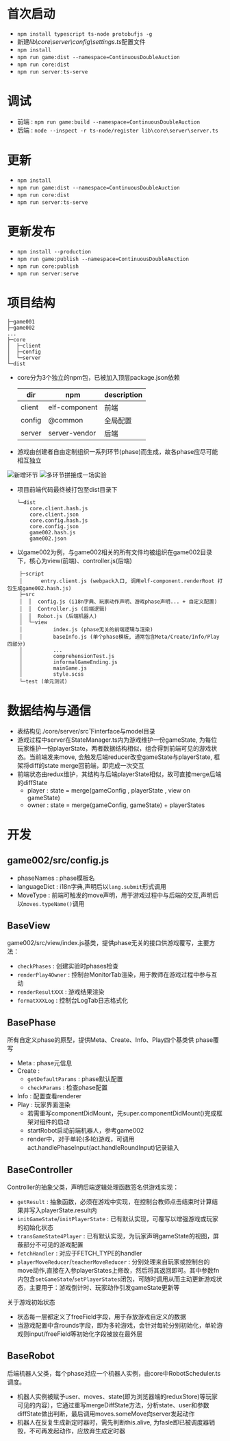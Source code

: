 # 首次启动
- `npm install typescript ts-node protobufjs -g`
- 新建*lib\core\server\config\settings.ts*配置文件
- `npm install`
- `npm run game:dist --namespace=ContinuousDoubleAuction`
- `npm run core:dist`
- `npm run server:ts-serve`

# 调试
- 前端 : `npm run game:build --namespace=ContinuousDoubleAuction`
- 后端 : `node --inspect -r ts-node/register lib\core\server\server.ts`

# 更新
- `npm install`
- `npm run game:dist --namespace=ContinuousDoubleAuction`
- `npm run core:dist`
- `npm run server:ts-serve`

# 更新发布
- `npm install --production`
- `npm run game:publish --namespace=ContinuousDoubleAuction`
- `npm run core:publish`
- `npm run server:serve`

# 项目结构
```
├─game001
├─game002
...
├─core
│  ├─client
│  ├─config
│  └─server
└─dist
```
- core分为3个独立的npm包，已被加入顶层package.json依赖

    dir | npm | description
    ---- | --- | ---
    client | elf-component | 前端
    config | @common | 全局配置
    server | server-vendor | 后端

- 游戏由创建者自由定制组织一系列环节(phase)而生成，故各phase应尽可能相互独立

![新增环节](http://opcwhq4gm.bkt.clouddn.com/18-5-17/92742204.jpg)
![多环节拼接成一场实验](http://opcwhq4gm.bkt.clouddn.com/18-5-17/67669917.jpg)

- 项目前端代码最终被打包至dist目录下
    ```
    └─dist
        core.client.hash.js
        core.client.json
        core.config.hash.js
        core.config.json
        game002.hash.js
        game002.json
    ```

- 以game002为例，与game002相关的所有文件均被组织在game002目录下，核心为view(前端)、controller.js(后端)
```
    ├─script
    │      entry.client.js (webpack入口, 调用elf-component.renderRoot 打包生成game002.hash.js)
    ├─src
    │  │  config.js (i18n字典、玩家动作声明、游戏phase声明... + 自定义配置)
    │  │  Controller.js (后端逻辑)
    │  │  Robot.js (后端机器人)
    │  └─view
    │          index.js (phase无关的前端逻辑与渲染)
    │          baseInfo.js (单个phase模板, 通常包含Meta/Create/Info/Play四部分)
    │          ...
    │          comprehensionTest.js
    │          informalGameEnding.js
    │          mainGame.js
    │          style.scss
    └─test (单元测试)
```

# 数据结构与通信
- 表结构见./core/server/src下interface与model目录
- 游戏过程中server在StateManager.ts内为游戏维护一份gameState, 为每位玩家维护一份playerState，两者数据结构相似，组合得到前端可见的游戏状态。当前端发来move, 会触发后端reducer改变gameState与playerState, 框架将diff的state merge回前端，即完成一次交互
- 前端状态由redux维护，其结构与后端playerState相似，故可直接merge后端的diffState
    - player : state = merge(gameConfig , playerState , view on gameState)
    - owner : state = merge(gameConfig, gameState) + playerStates

# 开发

## game002/src/config.js
  - phaseNames : phase模板名
  - languageDict : i18n字典,声明后以`lang.submit`形式调用
  - MoveType : 前端可触发的move声明，用于游戏过程中与后端的交互,声明后以`moves.typeName()`调用

## BaseView
  game002/src/view/index.js基类，提供phase无关的接口供游戏覆写，主要方法：
  - `checkPhases` : 创建实验时phases检查
  - `renderPlay4Owner` : 控制台MonitorTab渲染，用于教师在游戏过程中参与互动
  - `renderResultXXX` : 游戏结果渲染
  - `formatXXXLog` : 控制台LogTab日志格式化

## BasePhase
  所有自定义phase的原型，提供Meta、Create、Info、Play四个基类供 phase覆写
- Meta : phase元信息
- Create : 
    - `getDefaultParams` : phase默认配置
    - `checkParams` : 检查phase配置
- Info : 配置查看renderer
- Play : 玩家界面渲染
    - 若需重写componentDidMount，先super.componentDidMount()完成框架对组件的启动
    - startRobot启动前端机器人，参考game002
    - render中，对于单轮(多轮)游戏，可调用act.handlePhaseInput(act.handleRoundInput)记录输入

## BaseController
  Controller的抽象父类，声明后端逻辑处理函数签名供游戏实现：
- `getResult` : 抽象函数，必须在游戏中实现，在控制台教师点击结束时计算结果并写入playerState.result内
- `initGameState`/`initPlayerState` : 已有默认实现，可覆写以增强游戏或玩家的初始化状态
- `transGameState4Player` : 已有默认实现，为玩家声明gameState的视图，屏蔽部分不可见的游戏配置
- `fetchHandler` : 对应于FETCH_TYPE的handler
- `playerMoveReducer`/`teacherMoveReducer` :  分别处理来自玩家或控制台的move动作,直接在入参playerStates上修改，然后将其返回即可。其中参数fn内包含`setGameState`/`setPlayerStates`闭包，可随时调用从而主动更新游戏状态，主要用于：游戏倒计时、玩家动作引发gameState更新等

关于游戏初始状态
- 状态每一层都定义了freeField字段，用于存放游戏自定义的数据
- 当游戏配置中含rounds字段，即为多轮游戏，会针对每轮分别初始化，单轮游戏则input/freeField等初始化字段被放在最外层

## BaseRobot
后端机器人父类，每个phase对应一个机器人实例，由core中RobotScheduler.ts调度。
- 机器人实例被赋予user、moves、state(即为浏览器端的reduxStore)等玩家可见的内容），它通过重写mergeDiffState方法，分析state、user和参数diffState做出判断，最后调用moves.someMove向server发起动作
- 机器人在反复生成新定时器时，需先判断this.alive, 为fasle即已被调度器销毁，不可再发起动作，应放弃生成定时器
